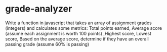 # grade-analyzer
Write a function in javascript that takes an array of assignment grades (integers) and calculates some metrics:  Total points earned, Average score (assume each assignment is worth 100 points) ,Highest score, Lowest score, Based on the average score, determine if they have an overall passing grade (assume 60% is passing)
